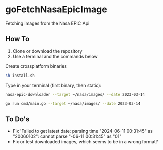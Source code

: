# goFetchNasaEpicImage

Fetching images from the Nasa EPIC Api

## How To

1. Clone or download the repository
2. Use a terminal and the commands below

Create crossplatform binaries

```bash
sh install.sh
```

Type in your terminal (first binary, then static):

```bash
nasa-epic-downloader --target ~/nasa/images/ --date 2023-03-14
```

```bash
go run cmd/main.go --target ~/nasa/images/ --date 2023-03-14
```

## To Do's

* Fix 'Failed to get latest date: parsing time "2024-06-11 00:31:45" as "20060102": cannot parse "-06-11 00:31:45" as "01"
* Fix or test downloaded images, which seems to be in a wrong format?
